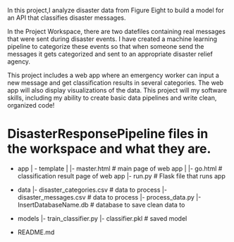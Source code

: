 
In this project,I analyze disaster data from Figure Eight to build a model for an API that classifies disaster messages.

In the Project Workspace, there are two datefiles containing real messages that were sent during disaster events. I have created a machine learning pipeline to categorize these events so that when someone send the messages it gets categorized and sent to an appropriate disaster relief agency.

This project includes a web app where an emergency worker can input a new message and get classification results in several categories. The web app will also display visualizations of the data. This project will my software skills, including my ability to create basic data pipelines and write clean, organized code!


# DisasterResponsePipeline files in the workspace and what they are.

- app
| - template
| |- master.html  # main page of web app
| |- go.html  # classification result page of web app
|- run.py  # Flask file that runs app

- data
|- disaster_categories.csv  # data to process 
|- disaster_messages.csv  # data to process
|- process_data.py
|- InsertDatabaseName.db   # database to save clean data to

- models
|- train_classifier.py
|- classifier.pkl  # saved model 

- README.md
